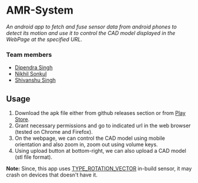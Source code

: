 # AMR-System
_An android app to fetch and fuse sensor data from android phones to detect its motion and use it to control the CAD model displayed in the WebPage at the specified URL._

### Team members
* [Dipendra Singh](https://github.com/sdipendra)
* [Nikhil Sonkul](https://github.com/sonkul)
* [Shivanshu Singh](https://github.com/shivnshu)

## Usage
1. Download the apk file either from github releases section or from [Play Store](https://play.google.com/store/apps/details?id=com.amr_system.shivnshu.androidapp).
2. Grant necessary permissions and go to indicated url in the web browser (tested on Chrome and Firefox).
3. On the webpage, we can control the CAD model using mobile orientation and also zoom in, zoom out using volume keys.
4. Using upload button at bottom-right, we can also upload a CAD model (stl file format).

**Note:** Since, this app uses [TYPE_ROTATION_VECTOR](https://developer.android.com/reference/android/hardware/Sensor.html#TYPE_ROTATION_VECTOR) in-build sensor, it may crash on devices that doesn't have it.
